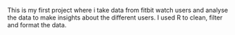 This is my first project where i take data from fitbit watch users and analyse the data to make insights about the different users.
I used R to clean, filter and format the data. 
